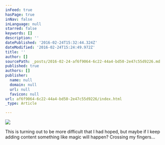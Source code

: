 ```yaml
---
inFeed: true
hasPage: true
inNav: false
inLanguage: null
starred: false
keywords: []
description: ''
datePublished: '2016-02-24T15:32:44.324Z'
dateModified: '2016-02-24T15:24:49.972Z'
title: ''
author: []
sourcePath: _posts/2016-02-24-af6f9064-6c22-44a4-bd50-2e47c55d9226.md
published: true
authors: []
publisher:
  name: null
  domain: null
  url: null
  favicon: null
url: af6f9064-6c22-44a4-bd50-2e47c55d9226/index.html
_type: Article

---
```

![](https://the-grid-user-content.s3-us-west-2.amazonaws.com/f9542a60-8f08-446b-b20d-cd5044240f51.jpg)

This is turning out to be more difficult that I had hoped, but maybe if I keep adding content something like magic will happen? Crossing my fingers...